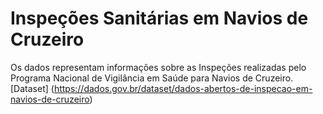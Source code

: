# Inspeções Sanitárias em Navios de Cruzeiro

Os dados representam informações sobre as Inspeções realizadas pelo Programa Nacional de Vigilância em Saúde para Navios de Cruzeiro. [Dataset] (https://dados.gov.br/dataset/dados-abertos-de-inspecao-em-navios-de-cruzeiro)


